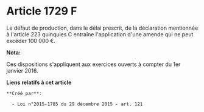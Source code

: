# Article 1729 F

Le défaut de production, dans le délai prescrit, de la déclaration mentionnée à l'article 223 quinquies C entraîne
l'application d'une amende qui ne peut excéder 100 000 €.

**Nota:**

Ces dispositions s'appliquent aux exercices ouverts à compter du 1er janvier 2016.

**Liens relatifs à cet article**

	**Créé par**:

	  - Loi n°2015-1785 du 29 décembre 2015 - art. 121
